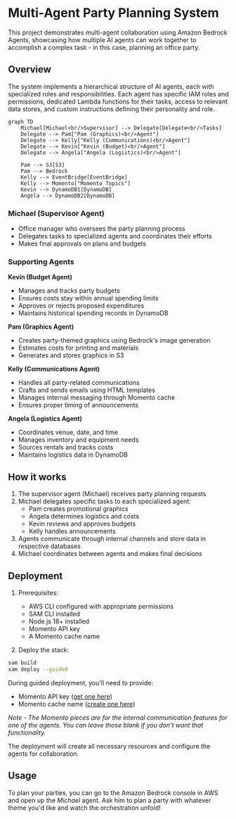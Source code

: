 # Multi-Agent Party Planning System

This project demonstrates multi-agent collaboration using Amazon Bedrock Agents, showcasing how multiple AI agents can work together to accomplish a complex task - in this case, planning an office party.

## Overview

The system implements a hierarchical structure of AI agents, each with specialized roles and responsibilities. Each agent has specific IAM roles and permissions, dedicated Lambda functions for their tasks, access to relevant data stores, and custom instructions defining their personality and role.

```mermaid
graph TD
    Michael[Michael<br/>Supervisor] --> Delegate[Delegate<br/>Tasks]
    Delegate --> Pam["Pam (Graphics)<br/>Agent"]
    Delegate --> Kelly["Kelly (Communications)<br/>Agent"]
    Delegate --> Kevin["Kevin (Budget)<br/>Agent"]
    Delegate --> Angela["Angela (Logistics)<br/>Agent"]

    Pam --> S3[S3]
    Pam --> Bedrock
    Kelly --> EventBridge[EventBridge]
    Kelly --> Momento["Momento Topics"]
    Kevin --> DynamoDB1[DynamoDB]
    Angela --> DynamoDB2[DynamoDB]

```

### Michael (Supervisor Agent)
- Office manager who oversees the party planning process
- Delegates tasks to specialized agents and coordinates their efforts
- Makes final approvals on plans and budgets

### Supporting Agents

**Kevin (Budget Agent)**
- Manages and tracks party budgets
- Ensures costs stay within annual spending limits
- Approves or rejects proposed expenditures
- Maintains historical spending records in DynamoDB

**Pam (Graphics Agent)**
- Creates party-themed graphics using Bedrock's image generation
- Estimates costs for printing and materials
- Generates and stores graphics in S3

**Kelly (Communications Agent)**
- Handles all party-related communications
- Crafts and sends emails using HTML templates
- Manages internal messaging through Momento cache
- Ensures proper timing of announcements

**Angela (Logistics Agent)**
- Coordinates venue, date, and time
- Manages inventory and equipment needs
- Sources rentals and tracks costs
- Maintains logistics data in DynamoDB

## How it works

1. The supervisor agent (Michael) receives party planning requests
2. Michael delegates specific tasks to each specialized agent:
   - Pam creates promotional graphics
   - Angela determines logistics and costs
   - Kevin reviews and approves budgets
   - Kelly handles announcements
3. Agents communicate through internal channels and store data in respective databases
4. Michael coordinates between agents and makes final decisions

## Deployment

1. Prerequisites:
   - AWS CLI configured with appropriate permissions
   - SAM CLI installed
   - Node.js 18+ installed
   - Momento API key
   - A Momento cache name

2. Deploy the stack:
```bash
sam build
sam deploy --guided
```
During guided deployment, you'll need to provide:

* Momento API key ([get one here](https://console.gomomento.com/api-keys))
* Momento cache name ([create one here](https://console.gomomento.com/caches/create))

*Note - The Momento pieces are for the internal communication features for one of the agents. You can leave those blank if you don't want that functionality.*

The deployment will create all necessary resources and configure the agents for collaboration.

## Usage

To plan your parties, you can go to the Amazon Bedrock console in AWS and open up the *Michael* agent. Ask him to plan a party with whatever theme you'd like and watch the orchestration unfold!

